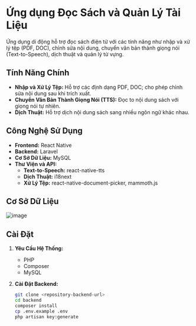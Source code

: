 # Ứng dụng Đọc Sách và Quản Lý Tài Liệu

Ứng dụng di động hỗ trợ đọc sách điện tử với các tính năng như nhập và xử lý tệp (PDF, DOC), chỉnh sửa nội dung, chuyển văn bản thành giọng nói (Text-to-Speech), dịch thuật và quản lý từ vựng.

## Tính Năng Chính

- **Nhập và Xử Lý Tệp:** Hỗ trợ các định dạng PDF, DOC; cho phép chỉnh sửa nội dung sau khi trích xuất.
- **Chuyển Văn Bản Thành Giọng Nói (TTS):** Đọc to nội dung sách với giọng nói tự nhiên.
- **Dịch Thuật:** Hỗ trợ dịch nội dung sách sang nhiều ngôn ngữ khác nhau.

## Công Nghệ Sử Dụng

- **Frontend:** React Native
- **Backend:** Laravel
- **Cơ Sở Dữ Liệu:** MySQL
- **Thư Viện và API:**
  - **Text-to-Speech:** react-native-tts
  - **Dịch Thuật:** i18next
  - **Xử Lý Tệp:** react-native-document-picker, mammoth.js

## Cơ Sở Dữ Liệu

![image](https://github.com/user-attachments/assets/52185ee6-812e-4f3b-af12-20f9f8e288d4)



## Cài Đặt

1. **Yêu Cầu Hệ Thống:**
   - PHP
   - Composer
   - MySQL

2. **Cài Đặt Backend:**
   ```bash
   git clone <repository-backend-url>
   cd backend
   composer install
   cp .env.example .env
   php artisan key:generate
